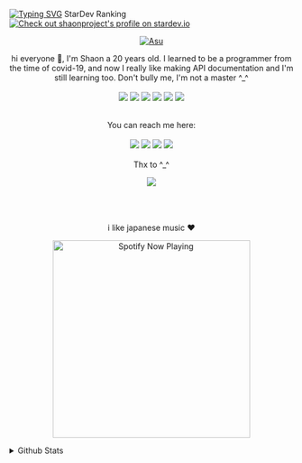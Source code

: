 <a href="https://git.io/typing-svg"><img src="https://readme-typing-svg.demolab.com?font=Fira+Code&size=33&letterSpacing=&pause=1000&color=F70000&background=000000&width=500&height=100&lines=Hi+I'm+Shaon+Ahmed+here%F0%9F%A4%AD;IT'S+NOT+A+JUST+NAME+BRO%F0%9F%A5%B1;IT'S+A+BRAND%F0%9F%94%A5;Respect+Shaon+Ahmed%F0%9F%A5%B0;Thanks+My+All+Friend%E2%9D%A4%EF%B8%8F%F0%9F%A5%80" alt="Typing SVG" /></a>
StarDev Ranking <a href="https://stardev.io/developers/shaonproject"><img alt="Check out shaonproject's profile on stardev.io" src="https://stardev.io/developers/shaonproject/badge/languages/global.svg" /></a>

<p align="center">
  <a href="https://github.com/shaonproject"><img src="http://readme-typing-svg.herokuapp.com?color=df9c1f&center=true&vCenter=true&multiline=false&lines=My+Name+Shaon Ahmed;I+Learn+Html+And+Javascript;I+Am+20+Years+Old;I+live+In+Indonesia;Don't+bully+me+≧▽≦" alt="Asu"></a>
</p>


<div align="center">
  hi everyone 👋, I'm Shaon a 20 years old. I learned to be a programmer from the time of covid-19, and now I really like making API documentation and I'm still learning too. Don't bully me, I'm not a master ^_^
  <br><br>
  <img src="https://img.shields.io/badge/Python-14354C?style=for-the-badge&logo=python&logoColor=white"/>
  <img src="https://img.shields.io/badge/JavaScript-323330?style=for-the-badge&logo=javascript&logoColor=F7DF1E"/>
  <img src="https://img.shields.io/badge/Node.js-43853D?style=for-the-badge&logo=node.js&logoColor=white"/>
  <img src="https://img.shields.io/badge/HTML-E34F26?style=for-the-badge&logo=html5&logoColor=white"/>
  <img src="https://img.shields.io/badge/CSS-1572B6?style=for-the-badge&logo=css3&logoColor=white"/>
  <img src="https://img.shields.io/badge/still studying-007ACC?style=for-the-badge&logo=typescript&logoColor=white"/>
  <br><br>

  You can reach me here:<br><br>
  <a href="mailto:shaonproject25@gmail.com" style="text-decoration: none;">
    <img src="https://img.shields.io/badge/email%20me%20here-%23EA4335?&style=for-the-badge&logo=gmail&logoColor=white"/>
  </a>
  <a href="https://t.me/shaonproject" style="text-decoration: none;">
    <img src="https://img.shields.io/badge/telegram-%2326A5E4?&style=for-the-badge&logo=telegram&logoColor=white"/>
  </a>
  <a href="https://line.me/ti/p/M-JEkT8kYt" style="text-decoration: none;">
    <img src="https://img.shields.io/badge/line-%2300C300?&style=for-the-badge&logo=line&logoColor=white"/>
  </a>
  <a href="https://instagram.com/Hey.Its.Me.Shaon.Ahmed" style="text-decoration: none;">
    <img src="https://img.shields.io/badge/instagram-%23E4405F?&style=for-the-badge&logo=instagram&logoColor=white"/>
  </a>
  <br><br>
  Thx to ^_^
  <p>
   <a href="https://github.com/shaonproject"><img src="https://img.shields.io/badge/Satya Wikananda-db9107?style=for-the-badge"/></a>
  </p>
    
  <br><br><br>
  i like japanese music ♥ 
  <br>
  
  <p>
  <a href="https://open.spotify.com/playlist/04fEJaePXNedYZtqBauW0s?si=2d58f5ebb5af4cb6" target="_blank"><img src="https://now-playing-on-spotify.vercel.app/api/spotify" alt="Spotify Now Playing" width="350"/></a>
</p>
</div>

<details>
  <summary>Github Stats</summary>
  <img src="https://github-profile-summary-cards.vercel.app/api/cards/profile-details?username=shaonproject&theme=monokai">
</details>
